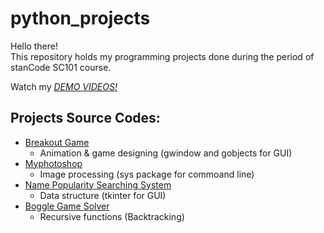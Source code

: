 # python_projects
Hello there!\
This repository holds my programming projects done during the period of stanCode SC101 course.

Watch my *[DEMO VIDEOS!](https://www.facebook.com/100003148183695/videos/3889284381186463/)*

## Projects Source Codes:
* [Breakout Game](https://github.com/fish159753/python_projects/blob/main/SC101_Assignment2%E2%80%93%E5%90%B3%E9%89%A6%E5%BF%A0/breakout_extensions%20.py)
  * Animation & game designing (gwindow and gobjects for GUI)
* [Myphotoshop](https://github.com/fish159753/python_projects/blob/main/SC101_Assignment3%EF%BC%BF%E5%90%B3%E9%89%A6%E5%BF%A0/stanCodoshop.py)
  * Image processing (sys package for commoand line)
* [Name Popularity Searching System](https://github.com/fish159753/python_projects/blob/main/SC101_Assignment4_%E5%90%B3%E9%89%A6%E5%BF%A0/babynames.py)
  * Data structure (tkinter for GUI)
* [Boggle Game Solver](https://github.com/fish159753/python_projects/blob/main/SC101_Assignment5_%E5%90%B3%E9%89%A6%E5%BF%A0/boggle.py)
  * Recursive functions (Backtracking)
